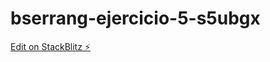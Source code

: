 # bserrang-ejercicio-5-s5ubgx

[Edit on StackBlitz ⚡️](https://stackblitz.com/edit/bserrang-ejercicio-5-s5ubgx)